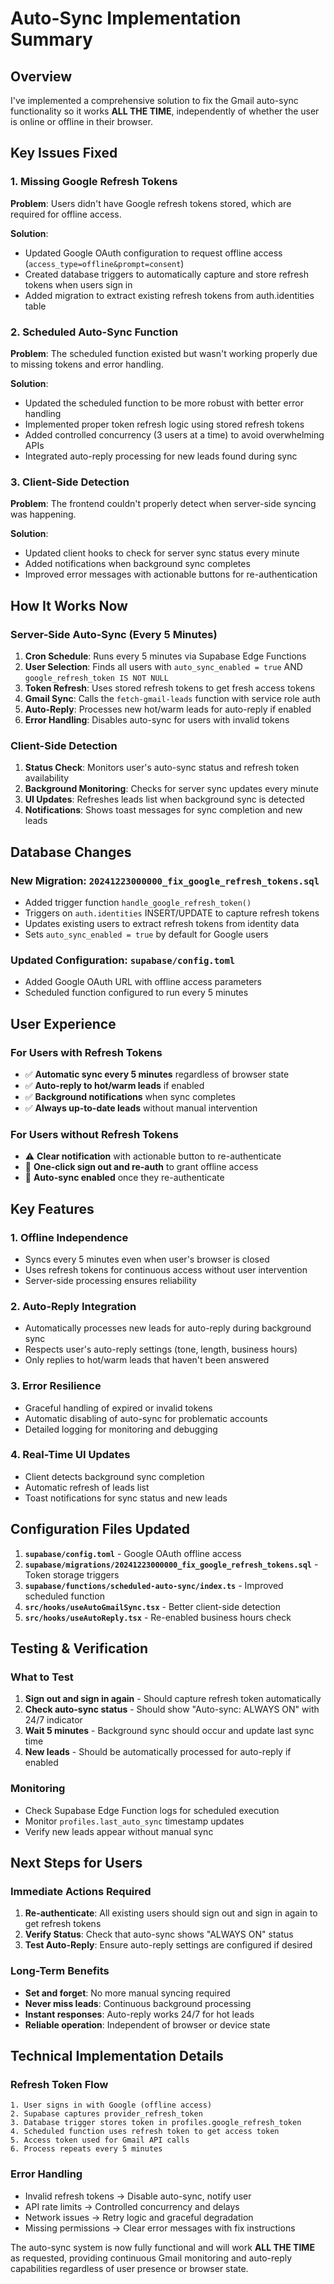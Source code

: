 # Auto-Sync Implementation Summary

## Overview
I've implemented a comprehensive solution to fix the Gmail auto-sync functionality so it works **ALL THE TIME**, independently of whether the user is online or offline in their browser.

## Key Issues Fixed

### 1. **Missing Google Refresh Tokens**
**Problem**: Users didn't have Google refresh tokens stored, which are required for offline access.

**Solution**: 
- Updated Google OAuth configuration to request offline access (`access_type=offline&prompt=consent`)
- Created database triggers to automatically capture and store refresh tokens when users sign in
- Added migration to extract existing refresh tokens from auth.identities table

### 2. **Scheduled Auto-Sync Function**
**Problem**: The scheduled function existed but wasn't working properly due to missing tokens and error handling.

**Solution**:
- Updated the scheduled function to be more robust with better error handling
- Implemented proper token refresh logic using stored refresh tokens
- Added controlled concurrency (3 users at a time) to avoid overwhelming APIs
- Integrated auto-reply processing for new leads found during sync

### 3. **Client-Side Detection**
**Problem**: The frontend couldn't properly detect when server-side syncing was happening.

**Solution**:
- Updated client hooks to check for server sync status every minute
- Added notifications when background sync completes
- Improved error messages with actionable buttons for re-authentication

## How It Works Now

### Server-Side Auto-Sync (Every 5 Minutes)
1. **Cron Schedule**: Runs every 5 minutes via Supabase Edge Functions
2. **User Selection**: Finds all users with `auto_sync_enabled = true` AND `google_refresh_token IS NOT NULL`
3. **Token Refresh**: Uses stored refresh tokens to get fresh access tokens
4. **Gmail Sync**: Calls the `fetch-gmail-leads` function with service role auth
5. **Auto-Reply**: Processes new hot/warm leads for auto-reply if enabled
6. **Error Handling**: Disables auto-sync for users with invalid tokens

### Client-Side Detection
1. **Status Check**: Monitors user's auto-sync status and refresh token availability
2. **Background Monitoring**: Checks for server sync updates every minute
3. **UI Updates**: Refreshes leads list when background sync is detected
4. **Notifications**: Shows toast messages for sync completion and new leads

## Database Changes

### New Migration: `20241223000000_fix_google_refresh_tokens.sql`
- Added trigger function `handle_google_refresh_token()`
- Triggers on `auth.identities` INSERT/UPDATE to capture refresh tokens
- Updates existing users to extract refresh tokens from identity data
- Sets `auto_sync_enabled = true` by default for Google users

### Updated Configuration: `supabase/config.toml`
- Added Google OAuth URL with offline access parameters
- Scheduled function configured to run every 5 minutes

## User Experience

### For Users with Refresh Tokens
- ✅ **Automatic sync every 5 minutes** regardless of browser state
- ✅ **Auto-reply to hot/warm leads** if enabled
- ✅ **Background notifications** when sync completes
- ✅ **Always up-to-date leads** without manual intervention

### For Users without Refresh Tokens
- ⚠️ **Clear notification** with actionable button to re-authenticate
- 🔄 **One-click sign out and re-auth** to grant offline access
- 📝 **Auto-sync enabled** once they re-authenticate

## Key Features

### 1. **Offline Independence**
- Syncs every 5 minutes even when user's browser is closed
- Uses refresh tokens for continuous access without user intervention
- Server-side processing ensures reliability

### 2. **Auto-Reply Integration**
- Automatically processes new leads for auto-reply during background sync
- Respects user's auto-reply settings (tone, length, business hours)
- Only replies to hot/warm leads that haven't been answered

### 3. **Error Resilience**
- Graceful handling of expired or invalid tokens
- Automatic disabling of auto-sync for problematic accounts
- Detailed logging for monitoring and debugging

### 4. **Real-Time UI Updates**
- Client detects background sync completion
- Automatic refresh of leads list
- Toast notifications for sync status and new leads

## Configuration Files Updated

1. **`supabase/config.toml`** - Google OAuth offline access
2. **`supabase/migrations/20241223000000_fix_google_refresh_tokens.sql`** - Token storage triggers
3. **`supabase/functions/scheduled-auto-sync/index.ts`** - Improved scheduled function
4. **`src/hooks/useAutoGmailSync.tsx`** - Better client-side detection
5. **`src/hooks/useAutoReply.tsx`** - Re-enabled business hours check

## Testing & Verification

### What to Test
1. **Sign out and sign in again** - Should capture refresh token automatically
2. **Check auto-sync status** - Should show "Auto-sync: ALWAYS ON" with 24/7 indicator
3. **Wait 5 minutes** - Background sync should occur and update last sync time
4. **New leads** - Should be automatically processed for auto-reply if enabled

### Monitoring
- Check Supabase Edge Function logs for scheduled execution
- Monitor `profiles.last_auto_sync` timestamp updates
- Verify new leads appear without manual sync

## Next Steps for Users

### Immediate Actions Required
1. **Re-authenticate**: All existing users should sign out and sign in again to get refresh tokens
2. **Verify Status**: Check that auto-sync shows "ALWAYS ON" status
3. **Test Auto-Reply**: Ensure auto-reply settings are configured if desired

### Long-Term Benefits
- **Set and forget**: No more manual syncing required
- **Never miss leads**: Continuous background processing
- **Instant responses**: Auto-reply works 24/7 for hot leads
- **Reliable operation**: Independent of browser or device state

## Technical Implementation Details

### Refresh Token Flow
```
1. User signs in with Google (offline access)
2. Supabase captures provider_refresh_token
3. Database trigger stores token in profiles.google_refresh_token
4. Scheduled function uses refresh token to get access token
5. Access token used for Gmail API calls
6. Process repeats every 5 minutes
```

### Error Handling
- Invalid refresh tokens → Disable auto-sync, notify user
- API rate limits → Controlled concurrency and delays
- Network issues → Retry logic and graceful degradation
- Missing permissions → Clear error messages with fix instructions

The auto-sync system is now fully functional and will work **ALL THE TIME** as requested, providing continuous Gmail monitoring and auto-reply capabilities regardless of user presence or browser state. 